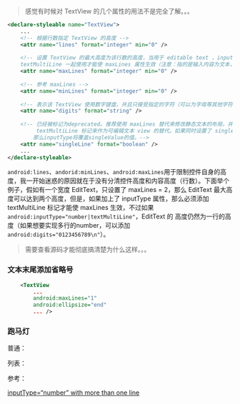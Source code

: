 >  感觉有时候对 TextView 的几个属性的用法不是完全了解。。。

```xml
<declare-styleable name="TextView">
  	...
  	<!-- 根据行数指定 TextView 的高度 -->
    <attr name="lines" format="integer" min="0" />
  
  	<!-- 设置 TextView 的最大高度为该行数的高度，当用于 editable text ，inputType 属性的值必须与
	textMultiLine 一起使用才能使 maxLines 属性生效（注意：指的是输入内容为文本，inputType为 number 时仍为一行）。 -->
    <attr name="maxLines" format="integer" min="0" />
  
  	<!-- 参考 maxLines -->
    <attr name="minLines" format="integer" min="0" />
  
  	<!-- 表示该 TextView 使用数字键盘，并且只接受指定的字符（可以为字母等其他字符，甚至是中文。。）。注意：如果值里有逗号，那么表示逗号也能输入 -->
    <attr name="digits" format="string" />
  
  	<!-- 已经被标记为deprecated。推荐使用 maxLines 替代来修改静态文本的布局，并使用 inputType 属性的
 		 textMultiLine 标记来作为可编辑文本 view 的替代。如果同时设置了 singleLine 和 inputType，
		那么inputType将覆盖singleValue的值。-->
    <attr name="singleLine" format="boolean" />
  	...
</declare-styleable>
```

`android:lines`、`andorid:minLines`、`android:maxLines`用于限制控件自身的高度，我一开始迷惑的原因就在于没有分清控件高度和内容高度（行数）。下面举个例子，假如有一个宽度 EditText，只设置了 maxLines = 2，那么 EditText 最大高度可以达到两个高度，但是，如果加上了 inputType 属性，那么必须添加 textMultiLine  标记才能使 maxLines 生效，不过如果 `android:inputType="number|textMultiLine"`，EditText 的 高度仍然为一行的高度（如果想要实现多行的number，可以添加 `android:digits="0123456789\n"`）。

> 需要查看源码才能彻底搞清楚为什么这样。。。

### 文本末尾添加省略号

```xml
    <TextView
		...
        android:maxLines="1"
        android:ellipsize="end"
        ... />
```



### 跑马灯

普通：



列表：





参考：

[inputType=“number” with more than one line](https://stackoverflow.com/questions/32163224/inputtype-number-with-more-than-one-line)